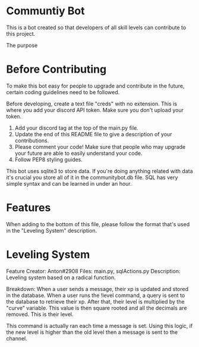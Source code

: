 # Communtiy Bot

This is a bot created so that developers of all skill levels can contribute to this project.

The purpose

# Before Contributing

To make this bot easy for people to upgrade and contribute in the future, certain coding guidelines need to be followed.

Before developing, create a text file "creds" with no extension. This is where you add your discord API token. Make sure you don't upload your token.

1. Add your discord tag at the top of the main.py file.
2. Update the end of this README file to give a description of your contributions.
3. Please comment your code! Make sure that people who may upgrade your future are able to easily understand your code.
4. Follow PEP8 styling guides.

This bot uses sqlite3 to store data. If you're doing anything related with data it's crucial you store all of it in the communitybot.db file. SQL has very simple syntax and can be learned in under an hour.

# Features

When adding to the bottom of this file, please follow the format that's used in the "Leveling System" description.

# Leveling System

Feature Creator: Anton#2908
Files: main.py, sqlActions.py
Description: Leveling system based on a radical function.

Breakdown:
When a user sends a message, their xp is updated and stored in the database. When a user runs the !level command, a query is sent to the database to retrieve their xp. After that, their level is multiplied by the "curve" variable. This value is then square rooted and all the decimals are removed. This is their level.

This command is actually ran each time a message is set. Using this logic, if the new level is higher than the old level then a message is sent to the channel.